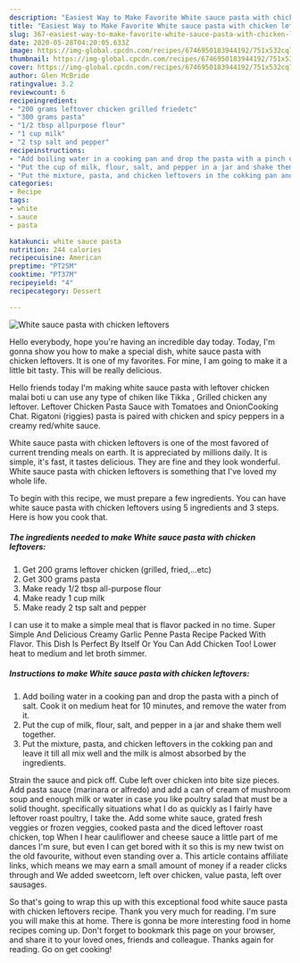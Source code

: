 ```yaml
---
description: "Easiest Way to Make Favorite White sauce pasta with chicken leftovers"
title: "Easiest Way to Make Favorite White sauce pasta with chicken leftovers"
slug: 367-easiest-way-to-make-favorite-white-sauce-pasta-with-chicken-leftovers
date: 2020-05-28T04:20:05.633Z
image: https://img-global.cpcdn.com/recipes/6746950183944192/751x532cq70/white-sauce-pasta-with-chicken-leftovers-recipe-main-photo.jpg
thumbnail: https://img-global.cpcdn.com/recipes/6746950183944192/751x532cq70/white-sauce-pasta-with-chicken-leftovers-recipe-main-photo.jpg
cover: https://img-global.cpcdn.com/recipes/6746950183944192/751x532cq70/white-sauce-pasta-with-chicken-leftovers-recipe-main-photo.jpg
author: Glen McBride
ratingvalue: 3.2
reviewcount: 6
recipeingredient:
- "200 grams leftover chicken grilled friedetc"
- "300 grams pasta"
- "1/2 tbsp allpurpose flour"
- "1 cup milk"
- "2 tsp salt and pepper"
recipeinstructions:
- "Add boiling water in a cooking pan and drop the pasta with a pinch of salt. Cook it on medium heat for 10 minutes, and remove the water from it."
- "Put the cup of milk, flour, salt, and pepper in a jar and shake them well together."
- "Put the mixture, pasta, and chicken leftovers in the cokking pan and leave it till all mix well and the milk is almost absorbed by the ingredients."
categories:
- Recipe
tags:
- white
- sauce
- pasta

katakunci: white sauce pasta 
nutrition: 244 calories
recipecuisine: American
preptime: "PT25M"
cooktime: "PT37M"
recipeyield: "4"
recipecategory: Dessert

---
```



![White sauce pasta with chicken leftovers](https://img-global.cpcdn.com/recipes/6746950183944192/751x532cq70/white-sauce-pasta-with-chicken-leftovers-recipe-main-photo.jpg)

Hello everybody, hope you're having an incredible day today. Today, I'm gonna show you how to make a special dish, white sauce pasta with chicken leftovers. It is one of my favorites. For mine, I am going to make it a little bit tasty. This will be really delicious.

Hello friends today I&#39;m making white sauce pasta with leftover chicken malai boti u can use any type of chiken like Tikka , Grilled chicken any leftover. Leftover Chicken Pasta Sauce with Tomatoes and OnionCooking Chat. Rigatoni (riggies) pasta is paired with chicken and spicy peppers in a creamy red/white sauce.

White sauce pasta with chicken leftovers is one of the most favored of current trending meals on earth. It is appreciated by millions daily. It is simple, it's fast, it tastes delicious. They are fine and they look wonderful. White sauce pasta with chicken leftovers is something that I've loved my whole life.


To begin with this recipe, we must prepare a few ingredients. You can have white sauce pasta with chicken leftovers using 5 ingredients and 3 steps. Here is how you cook that.

<!--inarticleads1-->

##### The ingredients needed to make White sauce pasta with chicken leftovers:

1. Get 200 grams leftover chicken (grilled, fried,...etc)
1. Get 300 grams pasta
1. Make ready 1/2 tbsp all-purpose flour
1. Make ready 1 cup milk
1. Make ready 2 tsp salt and pepper


I can use it to make a simple meal that is flavor packed in no time. Super Simple And Delicious Creamy Garlic Penne Pasta Recipe Packed With Flavor. This Dish Is Perfect By Itself Or You Can Add Chicken Too! Lower heat to medium and let broth simmer. 

<!--inarticleads2-->

##### Instructions to make White sauce pasta with chicken leftovers:

1. Add boiling water in a cooking pan and drop the pasta with a pinch of salt. Cook it on medium heat for 10 minutes, and remove the water from it.
1. Put the cup of milk, flour, salt, and pepper in a jar and shake them well together.
1. Put the mixture, pasta, and chicken leftovers in the cokking pan and leave it till all mix well and the milk is almost absorbed by the ingredients.


Strain the sauce and pick off. Cube left over chicken into bite size pieces. Add pasta sauce (marinara or alfredo) and add a can of cream of mushroom soup and enough milk or water in case you like poultry salad that must be a solid thought. specifically situations what I do as quickly as I fairly have leftover roast poultry, I take the. Add some white sauce, grated fresh veggies or frozen veggies, cooked pasta and the diced leftover roast chicken, top When I hear cauliflower and cheese sauce a little part of me dances I&#39;m sure, but even I can get bored with it so this is my new twist on the old favourite, without even standing over a. This article contains affiliate links, which means we may earn a small amount of money if a reader clicks through and We added sweetcorn, left over chicken, value pasta, left over sausages. 

So that's going to wrap this up with this exceptional food white sauce pasta with chicken leftovers recipe. Thank you very much for reading. I'm sure you will make this at home. There is gonna be more interesting food in home recipes coming up. Don't forget to bookmark this page on your browser, and share it to your loved ones, friends and colleague. Thanks again for reading. Go on get cooking!
